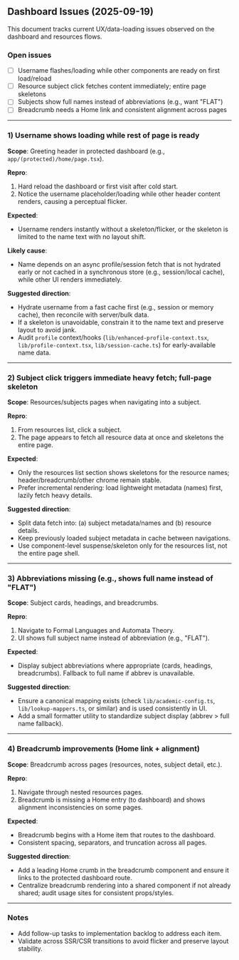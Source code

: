 ## Dashboard Issues (2025-09-19)

This document tracks current UX/data-loading issues observed on the dashboard and resources flows.

### Open issues
- [ ] Username flashes/loading while other components are ready on first load/reload
- [ ] Resource subject click fetches content immediately; entire page skeletons
- [ ] Subjects show full names instead of abbreviations (e.g., want "FLAT")
- [ ] Breadcrumb needs a Home link and consistent alignment across pages

---

### 1) Username shows loading while rest of page is ready
**Scope**: Greeting header in protected dashboard (e.g., `app/(protected)/home/page.tsx`).

**Repro**:
1. Hard reload the dashboard or first visit after cold start.
2. Notice the username placeholder/loading while other header content renders, causing a perceptual flicker.

**Expected**:
- Username renders instantly without a skeleton/flicker, or the skeleton is limited to the name text with no layout shift.

**Likely cause**:
- Name depends on an async profile/session fetch that is not hydrated early or not cached in a synchronous store (e.g., session/local cache), while other UI renders immediately.

**Suggested direction**:
- Hydrate username from a fast cache first (e.g., session or memory cache), then reconcile with server/bulk data.
- If a skeleton is unavoidable, constrain it to the name text and preserve layout to avoid jank.
- Audit `profile` context/hooks (`lib/enhanced-profile-context.tsx`, `lib/profile-context.tsx`, `lib/session-cache.ts`) for early-available name data.

---

### 2) Subject click triggers immediate heavy fetch; full-page skeleton
**Scope**: Resources/subjects pages when navigating into a subject.

**Repro**:
1. From resources list, click a subject.
2. The page appears to fetch all resource data at once and skeletons the entire page.

**Expected**:
- Only the resources list section shows skeletons for the resource names; header/breadcrumb/other chrome remain stable.
- Prefer incremental rendering: load lightweight metadata (names) first, lazily fetch heavy details.

**Suggested direction**:
- Split data fetch into: (a) subject metadata/names and (b) resource details.
- Keep previously loaded subject metadata in cache between navigations.
- Use component-level suspense/skeleton only for the resources list, not the entire page shell.

---

### 3) Abbreviations missing (e.g., shows full name instead of "FLAT")
**Scope**: Subject cards, headings, and breadcrumbs.

**Repro**:
1. Navigate to Formal Languages and Automata Theory.
2. UI shows full subject name instead of abbreviation (e.g., "FLAT").

**Expected**:
- Display subject abbreviations where appropriate (cards, headings, breadcrumbs). Fallback to full name if abbrev is unavailable.

**Suggested direction**:
- Ensure a canonical mapping exists (check `lib/academic-config.ts`, `lib/lookup-mappers.ts`, or similar) and is used consistently in UI.
- Add a small formatter utility to standardize subject display (abbrev > full name fallback).

---

### 4) Breadcrumb improvements (Home link + alignment)
**Scope**: Breadcrumb across pages (resources, notes, subject detail, etc.).

**Repro**:
1. Navigate through nested resources pages.
2. Breadcrumb is missing a Home entry (to dashboard) and shows alignment inconsistencies on some pages.

**Expected**:
- Breadcrumb begins with a Home item that routes to the dashboard.
- Consistent spacing, separators, and truncation across all pages.

**Suggested direction**:
- Add a leading Home crumb in the breadcrumb component and ensure it links to the protected dashboard route.
- Centralize breadcrumb rendering into a shared component if not already shared; audit usage sites for consistent props/styles.

---

### Notes
- Add follow-up tasks to implementation backlog to address each item.
- Validate across SSR/CSR transitions to avoid flicker and preserve layout stability.


